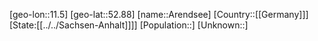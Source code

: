 ﻿---
location: [52.88,11.5]
type: City
tags:
- geo/City


SpocWebEntityId: 28859
isDeleted: false
confidential: public

---
[geo-lon::11.5]
[geo-lat::52.88]
[name::Arendsee]
[Country::[[Germany]]]
[State:[[../../Sachsen-Anhalt]]]]
[Population::]
[Unknown::]

